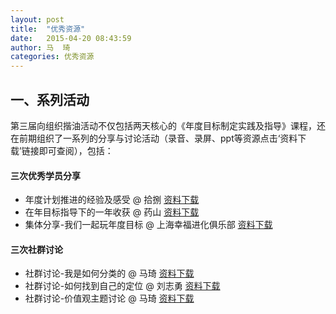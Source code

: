 ```yaml
---
layout: post
title:  "优秀资源"
date:   2015-04-20 08:43:59
author: 马  琦
categories: 优秀资源
---
```





## 一、系列活动
第三届向组织揩油活动不仅包括两天核心的《年度目标制定实践及指导》课程，还在前期组织了一系列的分享与讨论活动（录音、录屏、ppt等资源点击‘资料下载’链接即可查阅），包括：

#### 三次优秀学员分享
*  年度计划推进的经验及感受 @ 拾捌     [资料下载](http://pan.baidu.com/s/1i3wHhUd)
* 在年目标指导下的一年收获 @ 药山     [资料下载](http://pan.baidu.com/s/1eQz5ptS)
* 集体分享-我们一起玩年度目标 @ 上海幸福进化俱乐部    [资料下载](http://pan.baidu.com/s/1skfRv3J)

#### 三次社群讨论
* 社群讨论-我是如何分类的 @ 马琦     [资料下载](http://bbs.upwith.me/club-3713-1-1.html)
* 社群讨论-如何找到自己的定位 @ 刘志勇     [资料下载](http://bbs.upwith.me/club-3752-1-1.html)
* 社群讨论-价值观主题讨论 @ 马琦      [资料下载](http://bbs.upwith.me/forum.php?mod=viewthread&tid=3712&extra=page%3D1)
